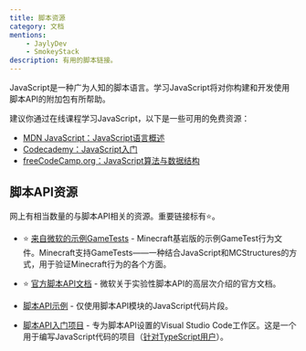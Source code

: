 ```yaml
---
title: 脚本资源
category: 文档
mentions:
    - JaylyDev
    - SmokeyStack
description: 有用的脚本链接。
---
```


JavaScript是一种广为人知的脚本语言。学习JavaScript将对你构建和开发使用脚本API的附加包有所帮助。

建议你通过在线课程学习JavaScript，以下是一些可用的免费资源：

-   [MDN JavaScript：JavaScript语言概述](https://developer.mozilla.org/en-US/docs/Web/JavaScript/Language_Overview)
-   [Codecademy：JavaScript入门](https://www.codecademy.com/learn/introduction-to-javascript)
-   [freeCodeCamp.org：JavaScript算法与数据结构](https://www.freecodecamp.org/learn/javascript-algorithms-and-data-structures/)

## 脚本API资源

网上有相当数量的与脚本API相关的资源。重要链接标有⭐。

-   ⭐ [来自微软的示例GameTests](https://github.com/microsoft/minecraft-gametests) - Minecraft基岩版的示例GameTest行为文件。Minecraft支持GameTests——一种结合JavaScript和MCStructures的方式，用于验证Minecraft行为的各个方面。

-   ⭐ [官方脚本API文档](https://learn.microsoft.com/en-us/minecraft/creator/scriptapi/) - 微软关于实验性脚本API的高层次介绍的官方文档。

-   [脚本API示例](https://github.com/JaylyDev/ScriptAPI) - 仅使用脚本API模块的JavaScript代码片段。

-   [脚本API入门项目](https://github.com/JaylyDev/scriptapi-starter) - 专为脚本API设置的Visual Studio Code工作区。这是一个用于编写JavaScript代码的项目（[针对TypeScript用户](../scripting/typescript.md#script-api)）。